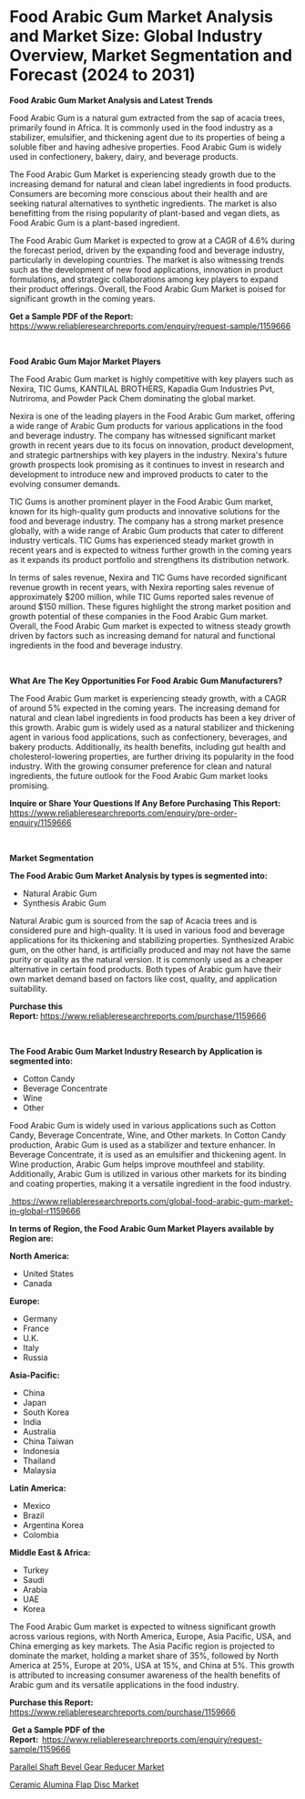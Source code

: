 <p><h1>Food Arabic Gum Market Analysis and Market Size: Global Industry Overview, Market Segmentation and Forecast (2024 to 2031)</h1></p><p><strong>Food Arabic Gum Market Analysis and Latest Trends</strong></p>
<p><p>Food Arabic Gum is a natural gum extracted from the sap of acacia trees, primarily found in Africa. It is commonly used in the food industry as a stabilizer, emulsifier, and thickening agent due to its properties of being a soluble fiber and having adhesive properties. Food Arabic Gum is widely used in confectionery, bakery, dairy, and beverage products.</p><p>The Food Arabic Gum Market is experiencing steady growth due to the increasing demand for natural and clean label ingredients in food products. Consumers are becoming more conscious about their health and are seeking natural alternatives to synthetic ingredients. The market is also benefitting from the rising popularity of plant-based and vegan diets, as Food Arabic Gum is a plant-based ingredient.</p><p>The Food Arabic Gum Market is expected to grow at a CAGR of 4.6% during the forecast period, driven by the expanding food and beverage industry, particularly in developing countries. The market is also witnessing trends such as the development of new food applications, innovation in product formulations, and strategic collaborations among key players to expand their product offerings. Overall, the Food Arabic Gum Market is poised for significant growth in the coming years.</p></p>
<p><strong>Get a Sample PDF of the Report:&nbsp;</strong> <a href="https://www.reliableresearchreports.com/enquiry/request-sample/1159666">https://www.reliableresearchreports.com/enquiry/request-sample/1159666</a></p>
<p>&nbsp;</p>
<p><strong>Food Arabic Gum Major Market Players</strong></p>
<p><p>The Food Arabic Gum market is highly competitive with key players such as Nexira, TIC Gums, KANTILAL BROTHERS, Kapadia Gum Industries Pvt, Nutriroma, and Powder Pack Chem dominating the global market. </p><p>Nexira is one of the leading players in the Food Arabic Gum market, offering a wide range of Arabic Gum products for various applications in the food and beverage industry. The company has witnessed significant market growth in recent years due to its focus on innovation, product development, and strategic partnerships with key players in the industry. Nexira's future growth prospects look promising as it continues to invest in research and development to introduce new and improved products to cater to the evolving consumer demands.</p><p>TIC Gums is another prominent player in the Food Arabic Gum market, known for its high-quality gum products and innovative solutions for the food and beverage industry. The company has a strong market presence globally, with a wide range of Arabic Gum products that cater to different industry verticals. TIC Gums has experienced steady market growth in recent years and is expected to witness further growth in the coming years as it expands its product portfolio and strengthens its distribution network.</p><p>In terms of sales revenue, Nexira and TIC Gums have recorded significant revenue growth in recent years, with Nexira reporting sales revenue of approximately $200 million, while TIC Gums reported sales revenue of around $150 million. These figures highlight the strong market position and growth potential of these companies in the Food Arabic Gum market. Overall, the Food Arabic Gum market is expected to witness steady growth driven by factors such as increasing demand for natural and functional ingredients in the food and beverage industry.</p></p>
<p>&nbsp;</p>
<p><strong>What Are The Key Opportunities For Food Arabic Gum Manufacturers?</strong></p>
<p><p>The Food Arabic Gum market is experiencing steady growth, with a CAGR of around 5% expected in the coming years. The increasing demand for natural and clean label ingredients in food products has been a key driver of this growth. Arabic gum is widely used as a natural stabilizer and thickening agent in various food applications, such as confectionery, beverages, and bakery products. Additionally, its health benefits, including gut health and cholesterol-lowering properties, are further driving its popularity in the food industry. With the growing consumer preference for clean and natural ingredients, the future outlook for the Food Arabic Gum market looks promising.</p></p>
<p><strong>Inquire or Share Your Questions If Any Before Purchasing This Report:</strong> <a href="https://www.reliableresearchreports.com/enquiry/pre-order-enquiry/1159666">https://www.reliableresearchreports.com/enquiry/pre-order-enquiry/1159666</a></p>
<p>&nbsp;</p>
<p><strong>Market Segmentation</strong></p>
<p><strong>The Food Arabic Gum Market Analysis by types is segmented into:</strong></p>
<p><ul><li>Natural Arabic Gum</li><li>Synthesis Arabic Gum</li></ul></p>
<p><p>Natural Arabic gum is sourced from the sap of Acacia trees and is considered pure and high-quality. It is used in various food and beverage applications for its thickening and stabilizing properties. Synthesized Arabic gum, on the other hand, is artificially produced and may not have the same purity or quality as the natural version. It is commonly used as a cheaper alternative in certain food products. Both types of Arabic gum have their own market demand based on factors like cost, quality, and application suitability.</p></p>
<p><strong>Purchase this Report:&nbsp;</strong><a href="https://www.reliableresearchreports.com/purchase/1159666">https://www.reliableresearchreports.com/purchase/1159666</a></p>
<p>&nbsp;</p>
<p><strong>The Food Arabic Gum Market Industry Research by Application is segmented into:</strong></p>
<p><ul><li>Cotton Candy</li><li>Beverage Concentrate</li><li>Wine</li><li>Other</li></ul></p>
<p><p>Food Arabic Gum is widely used in various applications such as Cotton Candy, Beverage Concentrate, Wine, and Other markets. In Cotton Candy production, Arabic Gum is used as a stabilizer and texture enhancer. In Beverage Concentrate, it is used as an emulsifier and thickening agent. In Wine production, Arabic Gum helps improve mouthfeel and stability. Additionally, Arabic Gum is utilized in various other markets for its binding and coating properties, making it a versatile ingredient in the food industry.</p></p>
<p><a href="https://www.reliableresearchreports.com/global-food-arabic-gum-market-in-global-r1159666">&nbsp;https://www.reliableresearchreports.com/global-food-arabic-gum-market-in-global-r1159666</a></p>
<p><strong>In terms of Region, the Food Arabic Gum Market Players available by Region are:</strong></p>
<p>
    <p> <strong> North America: </strong>
        <ul>
            <li>United States</li>
            <li>Canada</li>
        </ul>
        </p> 
    <p> <strong> Europe: </strong>
        <ul>
            <li>Germany</li>
            <li>France</li>
            <li>U.K.</li>
            <li>Italy</li>
            <li>Russia</li>
        </ul>
        </p> 
    <p> <strong> Asia-Pacific: </strong>
        <ul>
            <li>China</li>
            <li>Japan</li>
            <li>South Korea</li>
            <li>India</li>
            <li>Australia</li>
            <li>China Taiwan</li>
            <li>Indonesia</li>
            <li>Thailand</li>
            <li>Malaysia</li>
        </ul>
        </p> 
    <p> <strong> Latin America: </strong>
        <ul>
            <li>Mexico</li>
            <li>Brazil</li>
            <li>Argentina Korea</li>
            <li>Colombia</li>
        </ul>
        </p> 
    <p> <strong> Middle East & Africa: </strong>
        <ul>
            <li>Turkey</li>
            <li>Saudi</li>
            <li>Arabia</li>
            <li>UAE</li>
            <li>Korea</li>
        </ul>
    </p>
    </p>
<p><p>The Food Arabic Gum market is expected to witness significant growth across various regions, with North America, Europe, Asia Pacific, USA, and China emerging as key markets. The Asia Pacific region is projected to dominate the market, holding a market share of 35%, followed by North America at 25%, Europe at 20%, USA at 15%, and China at 5%. This growth is attributed to increasing consumer awareness of the health benefits of Arabic gum and its versatile applications in the food industry.</p></p>
<p><strong>Purchase this Report: </strong><a href="https://www.reliableresearchreports.com/purchase/1159666">https://www.reliableresearchreports.com/purchase/1159666</a></p>
<p>&nbsp;<strong>Get a Sample PDF of the Report:&nbsp;&nbsp;</strong><a href="https://www.reliableresearchreports.com/enquiry/request-sample/1159666">https://www.reliableresearchreports.com/enquiry/request-sample/1159666</a></p>
<p><strong></strong></p>
<p><p><a href="https://view.publitas.com/reportprime-1/parallel-shaft-bevel-gear-reducer-market-size-and-market-trends-complete-industry-overview-2024-to-2031/">Parallel Shaft Bevel Gear Reducer Market</a></p><p><a href="https://github.com/nicoletavirag/Market-Research-Report-List-3/blob/main/ceramic-alumina-flap-disc-market.md">Ceramic Alumina Flap Disc Market</a></p></p>